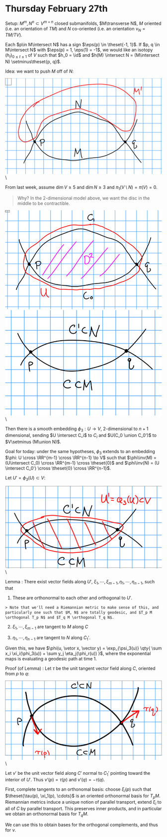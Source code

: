 # Thursday February 27th 

Setup: $M^m, N^n \subset V^{m+n}$ closed submanifolds, $M\transverse N$, $M$ oriented (i.e. an orientation of $TM)$ and $N$ co-oriented (i.e. an orientation $\nu_N = TM/TV$).

Each $p\in M\intersect N$ has a sign $\eps(p) \in \theset{-1, 1}$.
If $p, q \in M\intersect N$ with $\eps(p) = 1, \eps(1) = -1$, we would like an isotopy $(h_t)_{0 \leq t \leq 1}$ of $V$ such that $h_0 = \id$ and $h(M) \intersect N = (M\intersect N) \setminus\theset{p, q}$.

Idea: we want to push $M$ off of $N$:

![Image](figures/2020-02-27-11:16.png)\

From last week, assume $\dim V \geq 5$ and $\dim N \geq 3$ and $\pi_1(V\setminus N) = \pi(V) = 0$.

> Why? In the 2-dimensional model above, we want the disc in the middle to be contractible.

![Image](figures/2020-02-27-11:21.png)\
![Image](figures/2020-02-27-11:25.png)\

Then there is a smooth embedding $\phi_3: U \to V$, 2-dimensional to $n+1$ dimensional, sending $U \intersect C_i$ to $C_i$ and $U(C_0 \union C_0')$ to $V\setminus (M\union N)$.

Goal for today: under the same hypotheses, $\phi_3$ extends to an embedding $\phi: U \cross \RR^{m-1} \cross \RR^{n-1} \to V$ such that $\phi\inv(M) = (U\intersect C_0) \cross \RR^{m-1} \cross \theset{0}$ and $\phi\inv(N) = (U \intersect C_0') \cross \theset{0} \cross \RR^{n-1}$.

Let $U' = \phi_3(U) \subset V$:

![Image](figures/2020-02-27-11:26.png)\

Lemma
: There exist vector fields along $U'$, $\xi_1, \cdots, \xi_{m-1}, \eta_1, \cdots, \eta_{n-1}$, such that

  1. These are orthonormal to each other and orthogonal to $U'$.
    
    > Note that we'll need a Riemannian metric to make sense of this, and particularly one such that $M, N$ are totally geodesic, and $T_p M \orthogonal T_p N$ and $T_q M \orthogonal T_q N$.

  2. $\xi_1, \cdots, \xi_{m-1}$ are tangent to $M$ along $C$ 

  3. $\eta_1, \cdots, \eta_{n-1}$ are tangent to $N$ along $C_1'$.

Given this, we have $\phi(u, \vetor x, \vector y) = \exp_{\psi_3(u)} \qty{ \sum x_i \xi_i(\phi_3(u)) + \sum y_j \eta_j(\phi_r(u))  }$, where the exponential maps is evaluating a geodesic path at time 1.


Proof (of Lemma)
: Let $\tau$ be the unit tangent vector field along $C$, oriented from $p$ to $q$:

  ![Image](figures/2020-02-27-11:42.png)\

  Let $\nu'$ be the unit vector field along $C'$ normal to $C_1'$ pointing toward the interior of $U'$.
  Thus $\nu'(p) = \tau(p)$ and $\nu'(q) = -\tau(q)$.

  First, complete tangents to an orthonomal basis: choose $\xi_i(p)$ such that $\theset{\tau(p), \xi_1(p), \cdots}$ is an oriented orthonormal basis for $T_p M$.
  Riemannian metrics induce a unique notion of parallel transport, extend $\xi_i$ to all of $C$ by parallel transport. 
  This preserves inner products, and in particular we obtain an orthonormal basis for $T_q M$.

  We can use this to obtain bases for the orthogonal complements, and thus for $\nu$.
